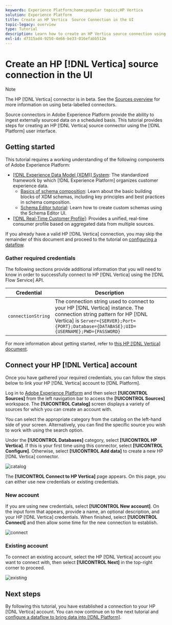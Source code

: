 ```yaml
---
keywords: Experience Platform;home;popular topics;HP Vertica
solution: Experience Platform
title: Create an HP Vertica  Source Connection in the UI
topic-legacy: overview
type: Tutorial
description: Learn how to create an HP Vertica source connection using the Adobe Experience Platform UI.
exl-id: d7315ad4-9250-4e66-be33-016efabb512e
---
```

# Create an HP [!DNL Vertica] source connection in the UI

>[!NOTE]
>
> The HP [!DNL Vertica] connector is in beta. See the [Sources overview](../../../../home.md#terms-and-conditions) for more information on using beta-labelled connectors.

Source connectors in Adobe Experience Platform provide the ability to ingest externally sourced data on a scheduled basis. This tutorial provides steps for creating an HP [!DNL Vertica] source connector using the [!DNL Platform] user interface.

## Getting started

This tutorial requires a working understanding of the following components of Adobe Experience Platform:

*   [[!DNL Experience Data Model (XDM)] System](../../../../../xdm/home.md): The standardized framework by which [!DNL Experience Platform] organizes customer experience data.
    *   [Basics of schema composition](../../../../../xdm/schema/composition.md): Learn about the basic building blocks of XDM schemas, including key principles and best practices in schema composition.
    *   [Schema Editor tutorial](../../../../../xdm/tutorials/create-schema-ui.md): Learn how to create custom schemas using the Schema Editor UI.
*   [[!DNL Real-Time Customer Profile]](../../../../../profile/home.md): Provides a unified, real-time consumer profile based on aggregated data from multiple sources.

If you already have a valid HP [!DNL Vertica] connection, you may skip the remainder of this document and proceed to the tutorial on [configuring a dataflow](../../dataflow/databases.md).

### Gather required credentials

The following sections provide additional information that you will need to know in order to successfully connect to HP [!DNL Vertica] using the [!DNL Flow Service] API.

| Credential | Description |
| ---------- | ----------- |
| `connectionString` | The connection string used to connect to your HP [!DNL Vertica] instance. The connection string pattern for HP [!DNL Vertica] is `Server={SERVER};Port={PORT};Database={DATABASE};UID={USERNAME};PWD={PASSWORD}` |

For more information about getting started, refer to [this HP [!DNL Vertica] document](https://www.vertica.com/docs/9.2.x/HTML/Content/Authoring/ConnectingToVertica/ClientJDBC/CreatingAndConfiguringAConnection.htm).

## Connect your HP [!DNL Vertica] account

Once you have gathered your required credentials, you can follow the steps below to link your HP [!DNL Vertica] account to [!DNL Platform].

Log in to [Adobe Experience Platform](https://platform.adobe.com) and then select **[!UICONTROL Sources]** from the left navigation bar to access the **[!UICONTROL Sources]** workspace. The **[!UICONTROL Catalog]** screen displays a variety of sources for which you can create an account with.

You can select the appropriate category from the catalog on the left-hand side of your screen. Alternatively, you can find the specific source you wish to work with using the search option.

Under the **[!UICONTROL Databases]** category, select **[!UICONTROL HP Vertica]**. If this is your first time using this connector, select **[!UICONTROL Configure]**. Otherwise, select **[!UICONTROL Add data]** to create a new HP [!DNL Vertica] connector.

![catalog](../../../../images/tutorials/create/hp-vertica/catalog.png)

The **[!UICONTROL Connect to HP Vertica]** page appears. On this page, you can either use new credentials or existing credentials.

### New account

If you are using new credentials, select **[!UICONTROL New account]**. On the input form that appears, provide a name, an optional description, and your HP [!DNL Vertica] credentials. When finished, select **[!UICONTROL Connect]** and then allow some time for the new connection to establish.

![connect](../../../../images/tutorials/create/hp-vertica/new.png)

### Existing account

To connect an existing account, select the HP [!DNL Vertica] account you want to connect with, then select **[!UICONTROL Next]** in the top-right corner to proceed.

![existing](../../../../images/tutorials/create/hp-vertica/existing.png)

## Next steps

By following this tutorial, you have established a connection to your HP [!DNL Vertica] account. You can now continue on to the next tutorial and [configure a dataflow to bring data into [!DNL Platform]](../../dataflow/databases.md).
